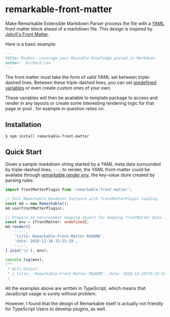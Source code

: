 # remarkable-front-matter

Make Remarkable Extensible Markdown Parser process the file with a
[YAML](https://yaml.org/) front matter block ahead of a markdown file.
This design is inspired by
[Jekyll's Front Matter](https://jekyllrb.com/docs/front-matter/).

Here is a basic example:

```markdown
---
title: ManDoc: Leverage your Reusable Knowledge posted in Markdown.
author:  Richard Lea
---
```

The front matter must take the form of valid YAML set between triple-dashed lines.
Between these triple-dashed lines, you can set
[predefined variables](https://github.com/chigix/mandoc/blob/master/packages/mandoc/src/interfaces.ts#L12)
or even create custom ones of your own.

These variables will then be available to template package to access and render
in any layouts or create some interesting rendering logic for that page or post
, for example in question relies on.

## Installation

```sh-session
$ npm install remarkable-front-matter
```

## Quick Start

Given a sample markdown string started by a YAML meta data surrounded by
triple-dashed lines, `---`, to render, the YAML front-matter could be availabe
through
[remarkable render env](https://github.com/jonschlinkert/remarkable/blob/master/docs/renderer.md),
the key-value store created by parsing rules:

```typescript
import frontMatterPlugin from 'remarkable-front-matter';

// Init Remarkable Renderer Instance with frontMatterPlugin loading.
const md = new Remarkable();
md.use(frontMatterPlugin);

// Prepare an environment mapping object for keeping frontMatter Data later.
const env = {frontMatter: undefined};
md.render([
    '---',
    'title: Remarkable-Front-Matter README',
    'date: 2018-12-10 15:15:19',
    '---',
].join('\n'), env);

console.log(env);
/**
 * Will Output:
 * { title: 'Remarkable-Front-Matter README', date: 2018-12-10T15:15:19.000Z }
 /
```

All the examples above are written in TypeScript, which means that JavaScript
usage is surely without problem.

However, I found that the design of Remarkable itself is actually not friendly for
TypeScript Users to develop plugins, as well.
